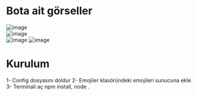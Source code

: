 # Bota ait görseller

![image](https://user-images.githubusercontent.com/77938499/148093282-0a307be7-dae8-49e9-b8d4-22d2ed5ed9d9.png) <br>
![image](https://user-images.githubusercontent.com/77938499/148093433-1cdd8fd7-7765-4bb4-a8f8-255409954a3a.png) <br>
![image](https://user-images.githubusercontent.com/77938499/148093485-309139b1-bd32-4cf9-9787-6ec22197785f.png)
![image](https://user-images.githubusercontent.com/77938499/148093501-95c9ff0f-b725-4f70-8561-a39f24700e76.png)


# Kurulum
1- Config dosyasını doldur
2- Emojiler klasöründeki emojileri sunucuna ekle
3- Terminali aç npm install, node .
